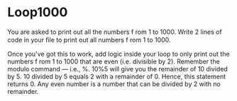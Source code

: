 # Loop1000

You are asked to print out all the numbers f rom 1 to 1000. Write 2 lines of
code in your ﬁle to print out all numbers f rom 1 to 1000.

Once you've got this to work, add logic inside your loop to only print out
the numbers f rom 1 to 1000 that are even (i.e. divisible by 2). Remember
the modulo command — i.e., %. 10%5 will give you the remainder of 10
divided by 5. 10 divided by 5 equals 2 with a remainder of 0. Hence, this
statement returns 0. Any even number is a number that can be divided by
2 with no remainder.
